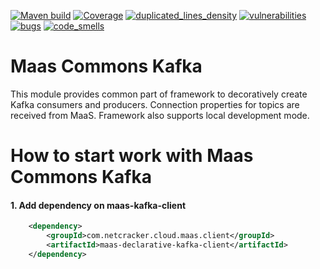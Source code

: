 [![Maven build](https://github.com/Netcracker/qubership-maas-declarative-client-commons/actions/workflows/maven-build.yaml/badge.svg)](https://github.com/Netcracker/qubership-maas-declarative-client-commons/actions/workflows/maven-build.yaml)
[![Coverage](https://sonarcloud.io/api/project_badges/measure?metric=coverage&project=Netcracker_qubership-maas-declarative-client-commons)](https://sonarcloud.io/summary/overall?id=Netcracker_qubership-maas-declarative-client-commons)
[![duplicated_lines_density](https://sonarcloud.io/api/project_badges/measure?metric=duplicated_lines_density&project=Netcracker_qubership-maas-declarative-client-commons)](https://sonarcloud.io/summary/overall?id=Netcracker_qubership-maas-declarative-client-commons)
[![vulnerabilities](https://sonarcloud.io/api/project_badges/measure?metric=vulnerabilities&project=Netcracker_qubership-maas-declarative-client-commons)](https://sonarcloud.io/summary/overall?id=Netcracker_qubership-maas-declarative-client-commons)
[![bugs](https://sonarcloud.io/api/project_badges/measure?metric=bugs&project=Netcracker_qubership-maas-declarative-client-commons)](https://sonarcloud.io/summary/overall?id=Netcracker_qubership-maas-declarative-client-commons)
[![code_smells](https://sonarcloud.io/api/project_badges/measure?metric=code_smells&project=Netcracker_qubership-maas-declarative-client-commons)](https://sonarcloud.io/summary/overall?id=Netcracker_qubership-maas-declarative-client-commons)

# Maas Commons Kafka
This module provides common part of framework to decoratively create Kafka consumers 
and producers. Connection properties for topics are received from MaaS. Framework also 
supports local development mode. 

# How to start work with Maas Commons Kafka

#### 1. Add dependency on maas-kafka-client

```xml
    <dependency>
        <groupId>com.netcracker.cloud.maas.client</groupId>
        <artifactId>maas-declarative-kafka-client</artifactId>
    </dependency>
```

